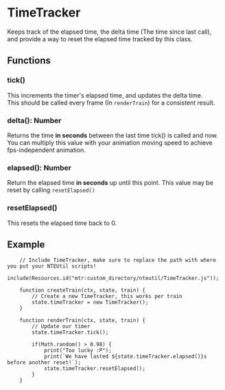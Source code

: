 # TimeTracker
Keeps track of the elapsed time, the delta time (The time since last call), and provide a way to reset the elapsed time tracked by this class.

## Functions

### tick()
This increments the timer's elapsed time, and updates the delta time.  
This should be called every frame (In `renderTrain`) for a consistent result.

### delta(): Number
Returns the time **in seconds** between the last time tick() is called and now.  
You can multiply this value with your animation moving speed to achieve fps-independent animation.

### elapsed(): Number
Return the elapsed time **in seconds** up until this point.
This value may be reset by calling `resetElapsed()`

### resetElapsed()
This resets the elapsed time back to 0.

## Example
```
    // Include TimeTracker, make sure to replace the path with where you put your NTEUtil scripts!
    include(Resources.id("mtr:custom_directory/nteutil/TimeTracker.js"));
    
    function createTrain(ctx, state, train) {
        // Create a new TimeTracker, this works per train
        state.timeTracker = new TimeTracker();
    }
    
    function renderTrain(ctx, state, train) {
        // Update our timer
        state.timeTracker.tick();
        
        if(Math.random() > 0.98) {
            print("Too lucky :P");
            print(`We have lasted ${state.timeTracker.elapsed()}s before another reset!`);
            state.timeTracker.resetElapsed();
        }
    }
```